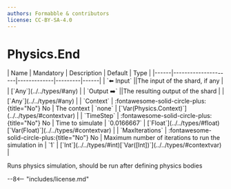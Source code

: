 ```yaml
---
authors: Formabble & contributors
license: CC-BY-SA-4.0
---
```



# Physics.End

<div class="sh-parameters" markdown="1">
| Name | Mandatory | Description | Default | Type |
|------|---------------------|-------------|---------|------|
| `⬅️ Input` ||The input of the shard, if any | | [`Any`](../../types/#any) |
| `Output ➡️` ||The resulting output of the shard | | [`Any`](../../types/#any) |
| `Context` | :fontawesome-solid-circle-plus:{title="No"} No  | The context | `none` | [`Var(Physics.Context)`](../../types/#contextvar) |
| `TimeStep` | :fontawesome-solid-circle-plus:{title="No"} No  | Time to simulate | `0.0166667` | [`Float`](../../types/#float)[`Var(Float)`](../../types/#contextvar) |
| `MaxIterations` | :fontawesome-solid-circle-plus:{title="No"} No  | Maximum number of iterations to run the simulation in | `1` | [`Int`](../../types/#int)[`Var([Int])`](../../types/#contextvar) |

</div>

Runs physics simulation, should be run after defining physics bodies

--8<-- "includes/license.md"

